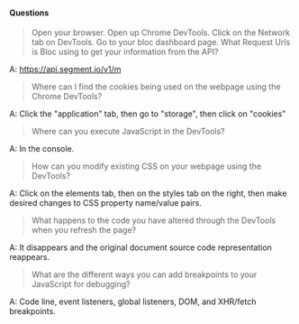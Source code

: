 #### Questions

> Open your browser. Open up Chrome DevTools. Click on the Network tab on DevTools. Go to your bloc dashboard page. What Request Urls is Bloc using to get your information from the API?

A: https://api.segment.io/v1/m

> Where can I find the cookies being used on the webpage using the Chrome DevTools?

A: Click the "application" tab, then go to "storage", then click on "cookies"

> Where can you execute JavaScript in the DevTools?

A: In the console.

> How can you modify existing CSS on your webpage using the DevTools?

A: Click on the elements tab, then on the styles tab on the right, then make
desired changes to CSS property name/value pairs.

> What happens to the code you have altered through the DevTools when you refresh the page?

A: It disappears and the original document source code representation reappears.

> What are the different ways you can add breakpoints to your JavaScript for debugging?

A: Code line, event listeners, global listeners, DOM, and XHR/fetch breakpoints.
